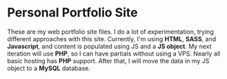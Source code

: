 # Personal Portfolio Site

These are my web portfolio site files. I do a lot of experimentation, trying different approaches with this site. Currently, I'm using **HTML**, **SASS**, and **Javascript**, and content is populated using JS and a **JS object**. My next iteration will use **PHP**, so I can have partials without using a VPS. Nearly all basic hosting has **PHP** support. After that, I will move the data in my JS object to a **MySQL** database.